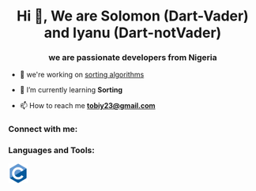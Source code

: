 <h1 align="center">Hi 👋, We are Solomon (Dart-Vader) and Iyanu (Dart-notVader)</h1>
<h3 align="center">we are passionate developers from Nigeria</h3>

- 🔭 we're working on [sorting algorithms](https://github.com/Thobeats/sorting_algorithms)

- 🌱 I’m currently learning **Sorting**

- 📫 How to reach me **tobiy23@gmail.com**

<h3 align="left">Connect with me:</h3>
<p align="left">
</p>

<h3 align="left">Languages and Tools:</h3>
<p align="left"> <a href="https://www.cprogramming.com/" target="_blank" rel="noreferrer"> <img src="https://raw.githubusercontent.com/devicons/devicon/master/icons/c/c-original.svg" alt="c" width="40" height="40"/> </a> </p>
